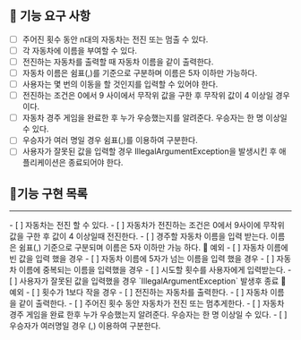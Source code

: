 ## 🚀 기능 요구 사항
- [ ] 주어진 횟수 동안 n대의 자동차는 전진 또는 멈출 수 있다.
- [ ] 각 자동차에 이름을 부여할 수 있다.
- [ ] 전진하는 자동차를 출력할 때 자동차 이름을 같이 출력한다.
- [ ] 자동차 이름은 쉼표(,)를 기준으로 구분하며 이름은 5자 이하만 가능하다.
- [ ] 사용자는 몇 번의 이동을 할 것인지를 입력할 수 있어야 한다.
- [ ] 전진하는 조건은 0에서 9 사이에서 무작위 값을 구한 후 무작위 값이 4 이상일 경우이다.
- [ ] 자동차 경주 게임을 완료한 후 누가 우승했는지를 알려준다. 우승자는 한 명 이상일 수 있다.
- [ ] 우승자가 여러 명일 경우 쉼표(,)를 이용하여 구분한다.
- [ ] 사용자가 잘못된 값을 입력할 경우 IllegalArgumentException을 발생시킨 후 애플리케이션은 종료되어야 한다.

## 📝기능 구현 목록
<hr>
- [ ] 자동차는 전진 할 수 있다.
    - [ ] 자동차가 전진하는 조건은 0에서 9사이에 무작위 값을 구한 후 값이 4 이상일때 전진한다.
- [ ] 경주할 자동차 이름을 입력 받는다.  
  이름은 쉼표(,) 기준으로 구분되며 이름은 5자 이하만 가능 하다.   
  🚧 예외
    - [ ] 자동차 이름에 빈 값을 입력 했을 경우
    - [ ] 자동차 이름에 5자가 넘는 이름을 입력 했을 경우
    - [ ] 자동차 이름에 중복되는 이름을 입력했을 경우
- [ ] 시도할 횟수를 사용자에게 입력받는다.  
- [ ] 사용자가 잘못된 값을 입력했을 경우 `IllegalArgumentException` 발생후 종료
  🚧 예외
    - [ ] 횟수가 1보다 작을 경우
- [ ] 전진하는 자동차를 출력한다.
    - [ ] 자동차 이름을 같이 출력한다.
- [ ] 주어진 횟수 동안 자동차가 전진 또는 멈추게한다.
- [ ] 자동차 경주 게임을 완료 한후 누가 우승했는지 알려준다. 우승자는 한 명 이상일 수 있다.
    - [ ] 우승자가 여러명일 경우 (,) 이용하여 구분한다.